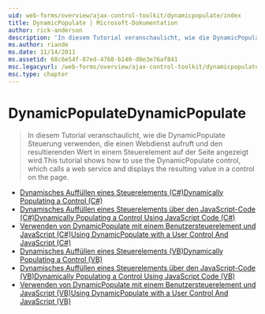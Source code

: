 ```yaml
---
uid: web-forms/overview/ajax-control-toolkit/dynamicpopulate/index
title: DynamicPopulate | Microsoft-Dokumentation
author: rick-anderson
description: 'In diesem Tutorial veranschaulicht, wie die DynamicPopulate Steuerung verwenden, die einen Webdienst aufruft und den resultierenden Wert in einem Steuerelement auf der Seite angezeigt wird.'
ms.author: riande
ms.date: 11/14/2011
ms.assetid: 68c6e54f-87ed-4768-b140-d0e3e76af841
msc.legacyurl: /web-forms/overview/ajax-control-toolkit/dynamicpopulate
msc.type: chapter
---
```

<a name="dynamicpopulate"></a><span data-ttu-id="267f8-103">DynamicPopulate</span><span class="sxs-lookup"><span data-stu-id="267f8-103">DynamicPopulate</span></span>
====================
> <span data-ttu-id="267f8-104">In diesem Tutorial veranschaulicht, wie die DynamicPopulate Steuerung verwenden, die einen Webdienst aufruft und den resultierenden Wert in einem Steuerelement auf der Seite angezeigt wird.</span><span class="sxs-lookup"><span data-stu-id="267f8-104">This tutorial shows how to use the DynamicPopulate control, which calls a web service and displays the resulting value in a control on the page.</span></span>


- [<span data-ttu-id="267f8-105">Dynamisches Auffüllen eines Steuerelements (C#)</span><span class="sxs-lookup"><span data-stu-id="267f8-105">Dynamically Populating a Control (C#)</span></span>](dynamically-populating-a-control-cs.md)
- [<span data-ttu-id="267f8-106">Dynamisches Auffüllen eines Steuerelements über den JavaScript-Code (C#)</span><span class="sxs-lookup"><span data-stu-id="267f8-106">Dynamically Populating a Control Using JavaScript Code (C#)</span></span>](dynamically-populating-a-control-using-javascript-code-cs.md)
- [<span data-ttu-id="267f8-107">Verwenden von DynamicPopulate mit einem Benutzersteuerelement und JavaScript (C#)</span><span class="sxs-lookup"><span data-stu-id="267f8-107">Using DynamicPopulate with a User Control And JavaScript (C#)</span></span>](using-dynamicpopulate-with-a-user-control-and-javascript-cs.md)
- [<span data-ttu-id="267f8-108">Dynamisches Auffüllen eines Steuerelements (VB)</span><span class="sxs-lookup"><span data-stu-id="267f8-108">Dynamically Populating a Control (VB)</span></span>](dynamically-populating-a-control-vb.md)
- [<span data-ttu-id="267f8-109">Dynamisches Auffüllen eines Steuerelements über den JavaScript-Code (VB)</span><span class="sxs-lookup"><span data-stu-id="267f8-109">Dynamically Populating a Control Using JavaScript Code (VB)</span></span>](dynamically-populating-a-control-using-javascript-code-vb.md)
- [<span data-ttu-id="267f8-110">Verwenden von DynamicPopulate mit einem Benutzersteuerelement und JavaScript (VB)</span><span class="sxs-lookup"><span data-stu-id="267f8-110">Using DynamicPopulate with a User Control And JavaScript (VB)</span></span>](using-dynamicpopulate-with-a-user-control-and-javascript-vb.md)
